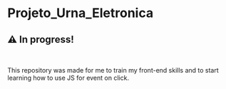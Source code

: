 
<h1>Projeto_Urna_Eletronica</h1>
<h2>⚠️ In progress! </h2>
<br>
<p> This repository was made for me to train my front-end skills and to start learning how to use JS for event on click.</p>
